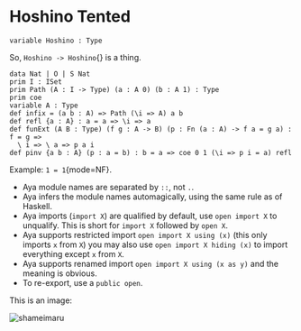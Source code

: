 # Hoshino Tented

```aya
variable Hoshino : Type
```

So, `Hoshino -> Hoshino`{} is a thing.

```aya
data Nat | O | S Nat
prim I : ISet
prim Path (A : I -> Type) (a : A 0) (b : A 1) : Type
prim coe
variable A : Type
def infix = (a b : A) => Path (\i => A) a b
def refl {a : A} : a = a => \i => a
def funExt (A B : Type) (f g : A -> B) (p : Fn (a : A) -> f a = g a) : f = g =>
  \ i => \ a => p a i
def pinv {a b : A} (p : a = b) : b = a => coe 0 1 (\i => p i = a) refl
```

Example: `1 = 1`{mode=NF}.

+ Aya module names are separated by `::`, not `.`.
+ Aya infers the module names automagically, using the same rule as of Haskell.
+ Aya imports (`import X`) are qualified by default, use `open import X` to unqualify.
  This is short for `import X` followed by `open X`.
+ Aya supports restricted import `open import X using (x)` 
  (this only imports `x` from `X`) you may also use `open import X hiding (x)` to import everything except `x` from `X`.
+ Aya supports renamed import `open import X using (x as y)` and the meaning is obvious.
+ To re-export, use a `public open`.

This is an image:

![shameimaru](https://www.pixiv.net/artworks/88666068)

